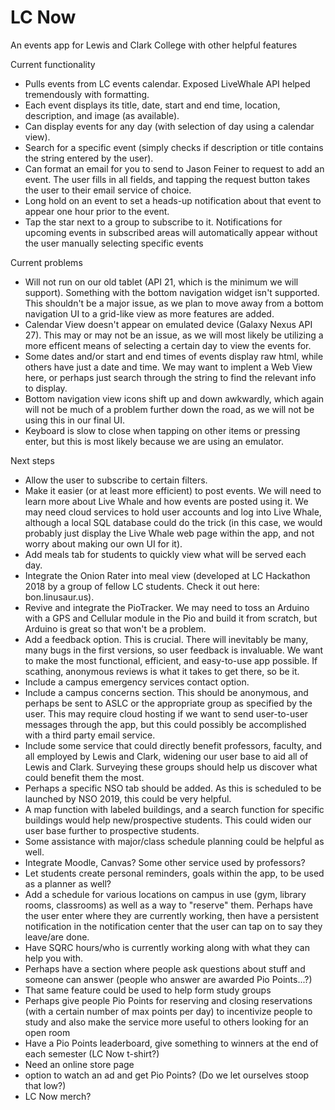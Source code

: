 # LC Now
An events app for Lewis and Clark College with other helpful features

Current functionality
- Pulls events from LC events calendar. Exposed LiveWhale API helped tremendously with formatting.
- Each event displays its title, date, start and end time, location, description, and image (as available).
- Can display events for any day (with selection of day using a calendar view).
- Search for a specific event (simply checks if description or title contains the string entered by the user).
- Can format an email for you to send to Jason Feiner to request to add an event. The user fills in all fields, and tapping the request button takes the user to their email service of choice.
- Long hold on an event to set a heads-up notification about that event to appear one hour prior to the event.
- Tap the star next to a group to subscribe to it. Notifications for upcoming events in subscribed areas will automatically appear without the user manually selecting specific events

Current problems
- Will not run on our old tablet (API 21, which is the minimum we will support). Something with the bottom navigation widget isn't supported. This shouldn't be a major issue, as we plan to move away from a bottom navigation UI to a grid-like view as more features are added.
- Calendar View doesn't appear on emulated device (Galaxy Nexus API 27). This may or may not be an issue, as we will most likely be utilizing a more efficent means of selecting a certain day to view the events for.
- Some dates and/or start and end times of events display raw html, while others have just a date and time. We may want to implent a Web View here, or perhaps just search through the string to find the relevant info to display.
- Bottom navigation view icons shift up and down awkwardly, which again will not be much of a problem further down the road, as we will not be using this in our final UI.
- Keyboard is slow to close when tapping on other items or pressing enter, but this is most likely because we are using an emulator.

Next steps
- Allow the user to subscribe to certain filters.
- Make it easier (or at least more efficient) to post events. We will need to learn more about Live Whale and how events are posted using it. We may need cloud services to hold user accounts and log into Live Whale, although a local SQL database could do the trick (in this case, we would probably just display the Live Whale web page within the app, and not worry about making our own UI for it).
- Add meals tab for students to quickly view what will be served each day. 
- Integrate the Onion Rater into meal view (developed at LC Hackathon 2018 by a group of fellow LC students. Check it out here: bon.linusaur.us).
- Revive and integrate the PioTracker. We may need to toss an Arduino with a GPS and Cellular module in the Pio and build it from scratch, but Arduino is great so that won't be a problem.
- Add a feedback option. This is crucial. There will inevitably be many, many bugs in the first versions, so user feedback is invaluable. We want to make the most functional, efficient, and easy-to-use app possible. If scathing, anonymous reviews is what it takes to get there, so be it.
- Include a campus emergency services contact option.
- Include a campus concerns section. This should be anonymous, and perhaps be sent to ASLC or the appropriate group as specified by the user. This may require cloud hosting if we want to send user-to-user messages through the app, but this could possibly be accomplished with a third party email service.
- Include some service that could directly benefit professors, faculty, and all employed by Lewis and Clark, widening our user base to aid all of Lewis and Clark. Surveying these groups should help us discover what could benefit them the most.
- Perhaps a specific NSO tab should be added. As this is scheduled to be launched by NSO 2019, this could be very helpful.
- A map function with labeled buildings, and a search function for specific buildings would help new/prospective students. This could widen our user base further to prospective students.
- Some assistance with major/class schedule planning could be helpful as well.
- Integrate Moodle, Canvas? Some other service used by professors?
- Let students create personal reminders, goals within the app, to be used as a planner as well?
- Add a schedule for various locations on campus in use (gym, library rooms, classrooms) as well as a way to "reserve" them. Perhaps have the user enter where they are currently working, then have a persistent notification in the notification center that the user can tap on to say they leave/are done.
- Have SQRC hours/who is currently working along with what they can help you with.
- Perhaps have a section where people ask questions about stuff and someone can answer (people who answer are awarded Pio Points...?)
- That same feature could be used to help form study groups
- Perhaps give people Pio Points for reserving and closing reservations (with a certain number of max points per day) to incentivize people to study and also make the service more useful to others looking for an open room
- Have a Pio Points leaderboard, give something to winners at the end of each semester (LC Now t-shirt?)
- Need an online store page
- option to watch an ad and get Pio Points? (Do we let ourselves stoop that low?)
- LC Now merch?
